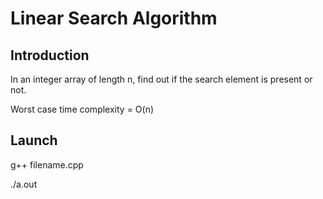 # Linear Search Algorithm

## Introduction

In an integer array of length n, find out if the search element is present or not.

Worst case time complexity = O(n)

## Launch

g++ filename.cpp

./a.out
